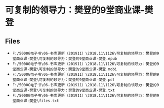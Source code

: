 # 可复制的领导力：樊登的9堂商业课-樊登

## Files

- `F:/5000G电子书\06-书库更新（201911）\2018.11\1126\可复制的领导力：樊登的9堂商业课-樊登\可复制的领导力：樊登的9堂商业课-樊登.epub`
- `F:/5000G电子书\06-书库更新（201911）\2018.11\1126\可复制的领导力：樊登的9堂商业课-樊登\可复制的领导力：樊登的9堂商业课-樊登.mobi`
- `F:/5000G电子书\06-书库更新（201911）\2018.11\1126\可复制的领导力：樊登的9堂商业课-樊登\可复制的领导力：樊登的9堂商业课-樊登.pdf`
- `F:/5000G电子书\06-书库更新（201911）\2018.11\1126\可复制的领导力：樊登的9堂商业课-樊登\可复制的领导力：樊登的9堂商业课-樊登.txt`
- `F:/5000G电子书\06-书库更新（201911）\2018.11\1126\可复制的领导力：樊登的9堂商业课-樊登\files.txt`
